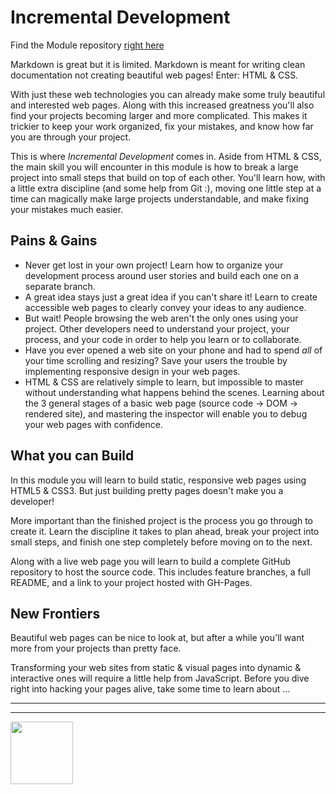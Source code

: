 # Incremental Development

Find the Module repository [right here](https://github.com/HackYourFutureBelgium/incremental-development/)


Markdown is great but it is limited. Markdown is meant for writing clean documentation not creating beautiful web pages!  Enter: HTML & CSS.

With just these web technologies you can already make some truly beautiful and interested web pages.  Along with this increased greatness you'll also find your projects becoming larger and more complicated.  This makes it trickier to keep your work organized, fix your mistakes, and know how far you are through your project.

This is where _Incremental Development_ comes in.  Aside from HTML & CSS, the main skill you will encounter in this module is how to break a large project into small steps that build on top of each other.  You'll learn how, with a little extra discipline (and some help from Git :),  moving one little step at a time can magically make large projects understandable, and make fixing your mistakes much easier.

## Pains & Gains

* Never get lost in your own project!  Learn how to organize your development process around user stories and build each one on a separate branch.
* A great idea stays just a great idea if you can't share it! Learn to create accessible web pages to clearly convey your ideas to any audience.
* But wait!  People browsing the web aren't the only ones using your project.  Other developers need to understand your project, your process, and your code in order to help you learn or to collaborate.
* Have you ever opened a web site on your phone and had to spend _all_ of your time scrolling and resizing?  Save your users the trouble by implementing responsive design in your web pages.
* HTML & CSS are relatively simple to learn, but impossible to master without understanding what happens behind the scenes.  Learning about the 3 general stages of a basic web page (source code -> DOM -> rendered site), and mastering the inspector will enable you to debug your web pages with confidence.

## What you can Build

In this module you will learn to build static, responsive web pages using HTML5 & CSS3.  But just building pretty pages doesn't make you a developer!

More important than the finished project is the process you go through to create it. Learn the discipline it takes to plan ahead, break your project into small steps, and finish one step completely before moving on to the next.

Along with a live web page you will learn to build a complete GitHub repository to host the source code.  This includes feature branches, a full README, and a link to your project hosted with GH-Pages.

## New Frontiers

Beautiful web pages can be nice to look at, but after a while you'll want more from your projects than pretty face.

Transforming your web sites from static & visual pages into dynamic & interactive ones will require a little help from JavaScript.  Before you dive right into hacking your pages alive, take some time to learn about ...

<hr>
<hr>
<a href="https://hackyourfuture.be" target="_blank"><img
    src="https://user-images.githubusercontent.com/18554853/63941625-4c7c3d00-ca6c-11e9-9a76-8d5e3632fe70.jpg"
    width="100" height="100"></a>
